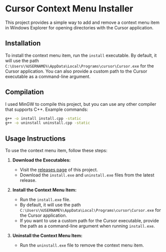 # Cursor Context Menu Installer

This project provides a simple way to add and remove a context menu item in Windows Explorer for opening directories with the Cursor application.

## Installation

To install the context menu item, run the `install` executable. By default, it will use the path `C:\Users\%USERNAME%\AppData\Local\Programs\cursor\Cursor.exe` for the Cursor application. You can also provide a custom path to the Cursor executable as a command-line argument.

## Compilation
I used MinGW to compile this project, but you can use any other compiler that supports C++. Example commands:

```bash
g++ -o install install.cpp -static
g++ -o uninstall uninstall.cpp -static
```

## Usage Instructions

To use the context menu item, follow these steps:

1. **Download the Executables:**
   - Visit the [releases page](https://github.com/your-repo/releases) of this project.
   - Download the `install.exe` and `uninstall.exe` files from the latest release.

2. **Install the Context Menu Item:**
   - Run the `install.exe` file.
   - By default, it will use the path `C:\Users\%USERNAME%\AppData\Local\Programs\cursor\Cursor.exe` for the Cursor application.
   - If you want to use a custom path for the Cursor executable, provide the path as a command-line argument when running `install.exe`.

3. **Uninstall the Context Menu Item:**
   - Run the `uninstall.exe` file to remove the context menu item.

